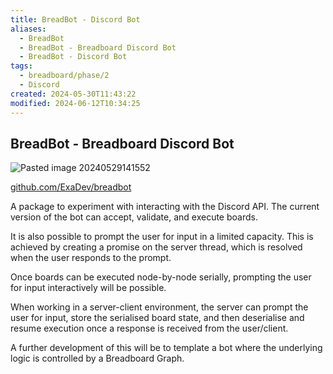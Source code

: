```yaml
---
title: BreadBot - Discord Bot
aliases:
  - BreadBot
  - BreadBot - Breadboard Discord Bot
  - BreadBot - Discord Bot
tags:
  - breadboard/phase/2
  - Discord
created: 2024-05-30T11:43:22
modified: 2024-06-12T10:34:25
---
```


## BreadBot - Breadboard Discord Bot

![Pasted image 20240529141552](projects/Breadboard/files/Pasted%20image%2020240529141552.png)

[github.com/ExaDev/breadbot](https://github.com/ExaDev/breadbot/branches)

A package to experiment with interacting with the Discord API. The current version of the bot can accept, validate, and execute boards.

It is also possible to prompt the user for input in a limited capacity. This is achieved by creating a promise on the server thread, which is resolved when the user responds to the prompt.

Once boards can be executed node-by-node serially, prompting the user for input interactively will be possible.

When working in a server-client environment, the server can prompt the user for input, store the serialised board state, and then deserialise and resume execution once a response is received from the user/client.

A further development of this will be to template a bot where the underlying logic is controlled by a Breadboard Graph.
